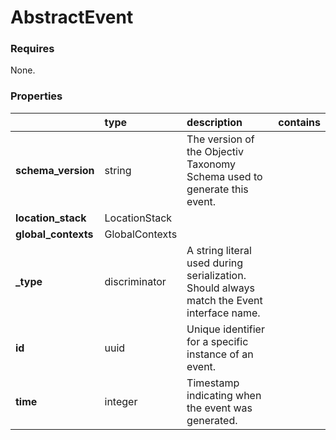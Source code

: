 # AbstractEvent



### Requires

None.

### Properties

|                     | type           | description                                                                               | contains |
|:--------------------|:---------------|:------------------------------------------------------------------------------------------|:---------|
| **schema_version**  | string         | The version of the Objectiv Taxonomy Schema used to generate this event.                  |          |
| **location_stack**  | LocationStack  |                                                                                           |          |
| **global_contexts** | GlobalContexts |                                                                                           |          |
| **_type**           | discriminator  | A string literal used during serialization. Should always match the Event interface name. |          |
| **id**              | uuid           | Unique identifier for a specific instance of an event.                                    |          |
| **time**            | integer        | Timestamp indicating when the event was generated.                                        |          |


